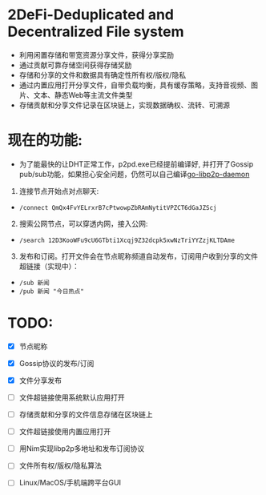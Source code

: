 # 2DeFi-Deduplicated and Decentralized File system

- 利用闲置存储和带宽资源分享文件，获得分享奖励
- 通过贡献可靠存储空间获得存储奖励
- 存储和分享的文件和数据具有确定性所有权/版权/隐私
- 通过内置应用打开分享文件，自带负载均衡，具有缓存策略，支持音视频、图片、文本、静态Web等主流文件类型
- 存储贡献和分享文件记录在区块链上，实现数据确权、流转、可溯源
  

# 现在的功能:

- 为了能最快的让DHT正常工作，p2pd.exe已经提前编译好, 并打开了Gossip pub/sub功能，如果担心安全问题，仍然可以自己编译[go-libp2p-daemon](https://github.com/libp2p/go-libp2p-daemon)

1. 连接节点开始点对点聊天:

- `/connect QmQx4FvYELrxrB7cPtwowpZbRAmNytitVPZCT6dGaJZScj`

2. 搜索公网节点，可以穿透内网，接入公网:

- `/search 12D3KooWFu9cU6GTbti1Xcqj9Z32dcpk5xwNzTriYYZzjKLTDAme`

3. 发布和订阅。打开文件会在节点昵称频道自动发布，订阅用户收到分享的文件超链接（实现中）：

- `/sub 新闻`
- `/pub 新闻 "今日热点"`


# TODO:

- [X] 节点昵称
- [X] Gossip协议的发布/订阅
- [X] 文件分享发布
- [ ] 文件超链接使用系统默认应用打开
- [ ] 存储贡献和分享的文件信息存储在区块链上
- [ ] 文件超链接使用内置应用打开
- [ ] 用Nim实现libp2p多地址和发布订阅协议
- [ ] 文件所有权/版权/隐私算法
- [ ] Linux/MacOS/手机端跨平台GUI

